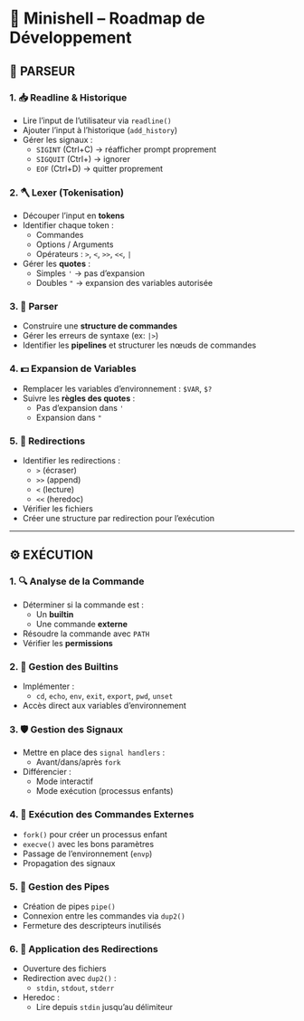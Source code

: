 # 🧠 Minishell – Roadmap de Développement

## 🔁 PARSEUR

### 1. 📥 Readline & Historique
- Lire l’input de l’utilisateur via `readline()`
- Ajouter l’input à l’historique (`add_history`)
- Gérer les signaux :
  - `SIGINT` (Ctrl+C) → réafficher prompt proprement
  - `SIGQUIT` (Ctrl+\) → ignorer
  - `EOF` (Ctrl+D) → quitter proprement

### 2. 🪓 Lexer (Tokenisation)
- Découper l’input en **tokens**
- Identifier chaque token :
  - Commandes
  - Options / Arguments
  - Opérateurs : `>`, `<`, `>>`, `<<`, `|`
- Gérer les **quotes** :
  - Simples `'` → pas d’expansion
  - Doubles `"` → expansion des variables autorisée

### 3. 🧩 Parser
- Construire une **structure de commandes**
- Gérer les erreurs de syntaxe (ex: `|>`)
- Identifier les **pipelines** et structurer les nœuds de commandes

### 4. 💵 Expansion de Variables
- Remplacer les variables d’environnement : `$VAR`, `$?`
- Suivre les **règles des quotes** :
  - Pas d’expansion dans `'`
  - Expansion dans `"`

### 5. 📂 Redirections
- Identifier les redirections :
  - `>` (écraser)
  - `>>` (append)
  - `<` (lecture)
  - `<<` (heredoc)
- Vérifier les fichiers
- Créer une structure par redirection pour l’exécution

---

## ⚙️ EXÉCUTION

### 1. 🔍 Analyse de la Commande
- Déterminer si la commande est :
  - Un **builtin**
  - Une commande **externe**
- Résoudre la commande avec `PATH`
- Vérifier les **permissions**

### 2. 🔧 Gestion des Builtins
- Implémenter :
  - `cd`, `echo`, `env`, `exit`, `export`, `pwd`, `unset`
- Accès direct aux variables d’environnement

### 3. 🛡️ Gestion des Signaux
- Mettre en place des `signal handlers` :
  - Avant/dans/après `fork`
- Différencier :
  - Mode interactif
  - Mode exécution (processus enfants)

### 4. 🚀 Exécution des Commandes Externes
- `fork()` pour créer un processus enfant
- `execve()` avec les bons paramètres
- Passage de l’environnement (`envp`)
- Propagation des signaux

### 5. 🔗 Gestion des Pipes
- Création de pipes `pipe()`
- Connexion entre les commandes via `dup2()`
- Fermeture des descripteurs inutilisés

### 6. 🔄 Application des Redirections
- Ouverture des fichiers
- Redirection avec `dup2()` :
  - `stdin`, `stdout`, `stderr`
- Heredoc :
  - Lire depuis `stdin` jusqu’au délimiteur
